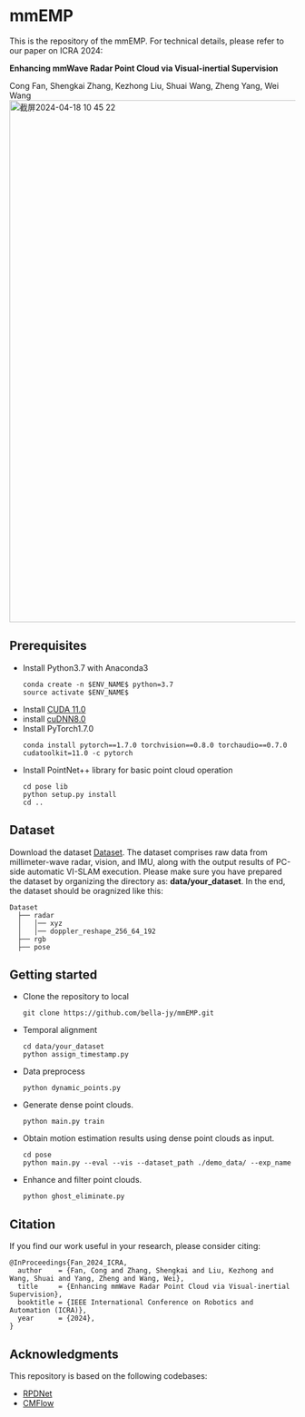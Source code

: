 # mmEMP
This is the repository of the mmEMP. For technical details, please refer to our paper on ICRA 2024:

**Enhancing mmWave Radar Point Cloud via Visual-inertial Supervision**

Cong Fan, Shengkai Zhang, Kezhong Liu, Shuai Wang, Zheng Yang, Wei Wang
<img width="920" alt="截屏2024-04-18 10 45 22" src="https://github.com/bella-jy/mmEMP/assets/74900308/b8608f57-1ea5-4135-89a3-c958b4267098">
## Prerequisites
* Install Python3.7 with Anaconda3
  ```
  conda create -n $ENV_NAME$ python=3.7
  source activate $ENV_NAME$
  ```
* Install [CUDA 11.0](https://developer.nvidia.com/cuda-11.0-download-archive)
* install [cuDNN8.0](https://developer.nvidia.com/cudnn)
* Install PyTorch1.7.0
  ```
  conda install pytorch==1.7.0 torchvision==0.8.0 torchaudio==0.7.0 cudatoolkit=11.0 -c pytorch
  ```
* Install PointNet++ library for basic point cloud operation
  ```
  cd pose lib
  python setup.py install
  cd ..
## Dataset
Download the dataset [Dataset](https://pan.baidu.com/s/1XzCi2qMr9bAJm0nxFiIMLg?pwd=n6g7). The dataset comprises raw data from millimeter-wave radar, vision, and IMU, along with the output results of PC-side automatic VI-SLAM execution. Please make sure you have prepared the dataset by organizing the directory as: **data/your_dataset**. In the end, the dataset should be oragnized like this:
  ```
  Dataset
    ├── radar
    │   │── xyz
    │   │── doppler_reshape_256_64_192
    ├── rgb
    ├── pose
  ```
## Getting started
* Clone the repository to local
  ```
  git clone https://github.com/bella-jy/mmEMP.git
  ```
* Temporal alignment
  ```
  cd data/your_dataset
  python assign_timestamp.py
  ```
* Data preprocess
  ```
  python dynamic_points.py
  ```
  
* Generate dense point clouds.
  ```
  python main.py train
  ```
* Obtain motion estimation results using dense point clouds as input.
  ```
  cd pose
  python main.py --eval --vis --dataset_path ./demo_data/ --exp_name
  ```
* Enhance and filter point clouds.
  ```
  python ghost_eliminate.py
  ```
## Citation
If you find our work useful in your research, please consider citing:
  ```
@InProceedings{Fan_2024_ICRA,
    author    = {Fan, Cong and Zhang, Shengkai and Liu, Kezhong and Wang, Shuai and Yang, Zheng and Wang, Wei},
    title     = {Enhancing mmWave Radar Point Cloud via Visual-inertial Supervision},
    booktitle = {IEEE International Conference on Robotics and Automation (ICRA)},
    year      = {2024},
}
  ```
## Acknowledgments
This repository is based on the following codebases:
* [RPDNet](https://github.com/thucyw/RPDNet)
* [CMFlow](https://github.com/Toytiny/CMFlow)

